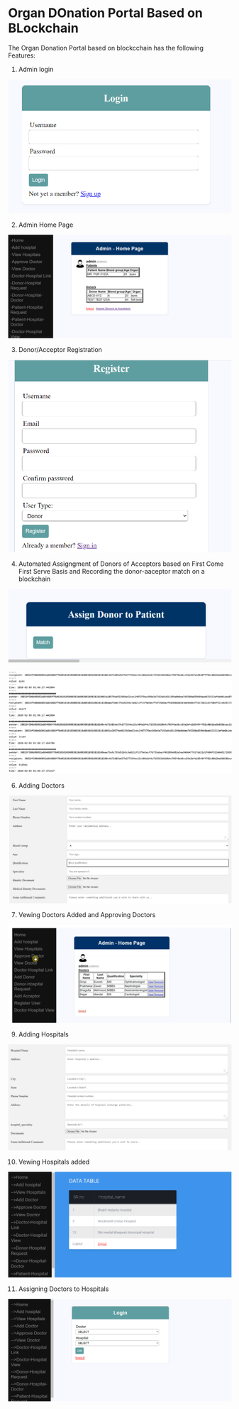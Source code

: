 # Organ DOnation Portal Based on BLockchain 

The Organ Donation Portal based on blockcchain has the following Features:
1) Admin login 

![Admin Login](https://github.com/sneha-almeida/organ-donation-portal-blockchain/blob/main/ss-2.PNG)

2) Admin Home Page 

![Admin Login](https://github.com/sneha-almeida/organ-donation-portal-blockchain/blob/main/ss-7.PNG)


3) Donor/Acceptor Registration 

![Donor/Acceptor Registration ](https://github.com/sneha-almeida/organ-donation-portal-blockchain/blob/main/ss-3.PNG)


4) Automated Assigngment of Donors of Acceptors based on First Come First Serve Basis and Recording the donor-aaceptor match on a blockchain 


![Admin Login](https://github.com/sneha-almeida/organ-donation-portal-blockchain/blob/main/match-1.PNG)



![Admin Login](https://github.com/sneha-almeida/organ-donation-portal-blockchain/blob/main/ss-8.PNG)



6) Adding Doctors 

![Admin Login](https://github.com/sneha-almeida/organ-donation-portal-blockchain/blob/main/ss-10.PNG)


7) Vewing Doctors Added and Approving Doctors

![Admin Login](https://github.com/sneha-almeida/organ-donation-portal-blockchain/blob/main/hdoctor-approval.PNG)


9) Adding Hospitals 


![Admin Login](https://github.com/sneha-almeida/organ-donation-portal-blockchain/blob/main/add-hospital.PNG)


10) Vewing Hospitals added


![Admin Login](https://github.com/sneha-almeida/organ-donation-portal-blockchain/blob/main/view-hospitals.PNG)

11) Assigning Doctors to Hospitals 

![Admin Login](https://github.com/sneha-almeida/organ-donation-portal-blockchain/blob/main/doctor-hospital-link-1.PNG)



